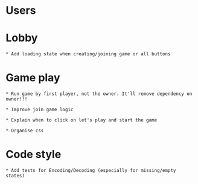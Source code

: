 # Users

# Lobby

    * Add loading state when creating/joining game or all buttons

# Game play

    * Run game by first player, not the owner. It'll remove dependency on owner!!!

    * Improve join game logic

    * Explain when to click on let's play and start the game

    * Organise css

# Code style

    * Add tests for Encoding/Decoding (especially for missing/empty states)

